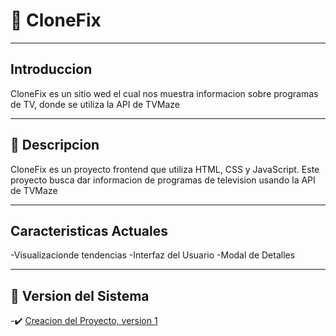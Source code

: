 # 👤 CloneFix

---

## Introduccion
CloneFix es un sitio wed el cual nos muestra informacion sobre programas de TV, donde se utiliza la API de TVMaze

---

## 🙈 Descripcion
CloneFix es un proyecto frontend que utiliza HTML, CSS y JavaScript.
Este proyecto busca dar informacion de programas de television usando la API de TVMaze

---

## Caracteristicas Actuales
-Visualizacionde tendencias
-Interfaz del Usuario
-Modal de Detalles

---

## 👮 Version del Sistema


-✔️ [Creacion del Proyecto, version 1](Version1.md)